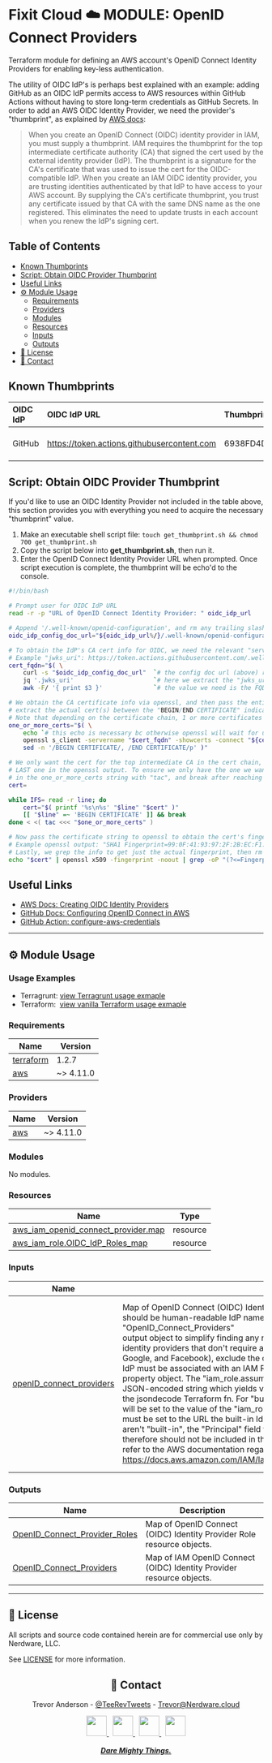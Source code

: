 <h1>Fixit Cloud ☁️ MODULE: OpenID Connect Providers</h1>

Terraform module for defining an AWS account's OpenID Connect Identity Providers for enabling key-less authentication.

The utility of OIDC IdP's is perhaps best explained with an example: adding GitHub as an OIDC IdP permits access to AWS resources within GitHub Actions without having to store long-term credentials as GitHub Secrets. In order to add an AWS OIDC Identity Provider, we need the provider's "thumbprint", as explained by [AWS docs](https://docs.aws.amazon.com/IAM/latest/UserGuide/id_roles_providers_create_oidc_verify-thumbprint.html):

> When you create an OpenID Connect (OIDC) identity provider in IAM, you must supply a thumbprint. IAM requires the thumbprint for the top intermediate certificate authority (CA) that signed the cert used by the external identity provider (IdP). The thumbprint is a signature for the CA's certificate that was used to issue the cert for the OIDC-compatible IdP. When you create an IAM OIDC identity provider, you are trusting identities authenticated by that IdP to have access to your AWS account. By supplying the CA's certificate thumbprint, you trust any certificate issued by that CA with the same DNS name as the one registered. This eliminates the need to update trusts in each account when you renew the IdP's signing cert.

<h2>Table of Contents</h2>

- [Known Thumbprints](#known-thumbprints)
- [Script: Obtain OIDC Provider Thumbprint](#script-obtain-oidc-provider-thumbprint)
- [Useful Links](#useful-links)
- [⚙️ Module Usage](#️-module-usage)
  - [Requirements](#requirements)
  - [Providers](#providers)
  - [Modules](#modules)
  - [Resources](#resources)
  - [Inputs](#inputs)
  - [Outputs](#outputs)
- [📝 License](#-license)
- [💬 Contact](#-contact)

## Known Thumbprints

| OIDC IdP | OIDC IdP URL                                | Thumbprint                               | As of          |
| :------- | :------------------------------------------ | :--------------------------------------- | :------------- |
| GitHub   | https://token.actions.githubusercontent.com | 6938FD4D98BAB03FAADB97B34396831E3780AEA1 | March 31, 2022 |

## Script: Obtain OIDC Provider Thumbprint

If you'd like to use an OIDC Identity Provider not included in the table above, this section provides you with everything you need to acquire the necessary "thumbprint" value.

1. Make an executable shell script file: `touch get_thumbprint.sh && chmod 700 get_thumbprint.sh`
2. Copy the script below into **get_thumbprint.sh**, then run it.
3. Enter the OpenID Connect Identity Provider URL when prompted. Once script execution is complete, the thumbprint will be echo'd to the console.

```bash
#!/bin/bash

# Prompt user for OIDC IdP URL
read -r -p "URL of OpenID Connect Identity Provider: " oidc_idp_url

# Append '/.well-known/openid-configuration', and rm any trailing slash.
oidc_idp_config_doc_url="${oidc_idp_url%/}/.well-known/openid-configuration"

# To obtain the IdP's CA cert info for OIDC, we need the relevant "servername" value for openssl.
# Example "jwks_uri": https://token.actions.githubusercontent.com/.well-known/jwks
cert_fqdn="$( \
	curl -s "$oidc_idp_config_doc_url" 	`# the config doc url (above) returns a json object` | \
	jq '.jwks_uri' 						`# here we extract the "jwks_uri" property` | \
	awk -F/ '{ print $3 }' 				`# the value we need is the FQDN of the "jwks_uri"` )"

# We obtain the CA certificate info via openssl, and then pass the entire output to sed to
# extract the actual cert(s) between the "BEGIN/END CERTIFICATE" indicators (inclusive).
# Note that depending on the certificate chain, 1 or more certificates may be included.
one_or_more_certs="$( \
	echo `# this echo is necessary bc otherwise openssl will wait for user to hit enter` | \
	openssl s_client -servername "$cert_fqdn" -showcerts -connect "${cert_fqdn}:443" 2>/dev/null | \
	sed -n '/BEGIN CERTIFICATE/, /END CERTIFICATE/p' )"

# We only want the cert for the top intermediate CA in the cert chain, which will always be the
# LAST one in the openssl output. To ensure we only have the one we want, we'll reverse the lines
# in the one_or_more_certs string with "tac", and break after reaching 'BEGIN CERTIFICATE'.
cert=

while IFS= read -r line; do
	cert="$( printf '%s\n%s' "$line" "$cert" )"
	[[ "$line" =~ 'BEGIN CERTIFICATE' ]] && break
done < <( tac <<< "$one_or_more_certs" )

# Now pass the certificate string to openssl to obtain the cert's fingerprint info.
# Example openssl output: "SHA1 Fingerprint=99:0F:41:93:97:2F:2B:EC:F1:2D:DE:DA:52:37:F9:C9:52:F2:0D:9E"
# Lastly, we grep the info to get just the actual fingerprint, then rm the colons and print to stdout.
echo "$cert" | openssl x509 -fingerprint -noout | grep -oP "(?<=Fingerprint=).*$" | tr -d ':'
```

## Useful Links

- [AWS Docs: Creating OIDC Identity Providers](https://docs.aws.amazon.com/IAM/latest/UserGuide/id_roles_providers_create_oidc.html)
- [GitHub Docs: Configuring OpenID Connect in AWS](https://docs.github.com/en/actions/deployment/security-hardening-your-deployments/configuring-openid-connect-in-amazon-web-services#adding-permissions-settings)
- [GitHub Action: configure-aws-credentials](https://github.com/aws-actions/configure-aws-credentials)

<!-- BEGINNING OF PRE-COMMIT-TERRAFORM DOCS HOOK -->
<!-- prettier-ignore-start -->

---

## ⚙️ Module Usage

### Usage Examples

- Terragrunt: [view Terragrunt usage exmaple](examples/terragrunt.hcl)
- Terraform: &nbsp;[view vanilla Terraform usage exmaple](examples/terraform.tf)

### Requirements

| Name | Version |
|------|---------|
| <a name="requirement_terraform"></a> [terraform](#requirement\_terraform) | 1.2.7 |
| <a name="requirement_aws"></a> [aws](#requirement\_aws) | ~> 4.11.0 |

### Providers

| Name | Version |
|------|---------|
| <a name="provider_aws"></a> [aws](#provider\_aws) | ~> 4.11.0 |

### Modules

No modules.

### Resources

| Name | Type |
|------|------|
| [aws_iam_openid_connect_provider.map](https://registry.terraform.io/providers/hashicorp/aws/latest/docs/resources/iam_openid_connect_provider) | resource |
| [aws_iam_role.OIDC_IdP_Roles_map](https://registry.terraform.io/providers/hashicorp/aws/latest/docs/resources/iam_role) | resource |

### Inputs

| Name | Description | Type | Default | Required |
|------|-------------|------|---------|:--------:|
| <a name="input_openID_connect_providers"></a> [openID\_connect\_providers](#input\_openID\_connect\_providers) | Map of OpenID Connect (OIDC) Identity Provider config objects. The top-level map keys<br>should be human-readable IdP names - they're attached to the "OpenID\_Connect\_Providers"<br>output object to simplify finding any resource outputs you might need. For "built-in"<br>identity providers that don't require an IdP to be created within IAM (Amazon Cognito,<br>Google, and Facebook), exclude the optional "iam\_oidc\_idp\_config" property. Each OIDC<br>IdP must be associated with an IAM Role, which is configurable via the "iam\_role"<br>property object. The "iam\_role.assume\_role\_policy\_conditions" property must be a valid<br>JSON-encoded string which yields valid AssumeRole Policy conditions when provided to<br>the jsondecode Terraform fn. For "built-in" IdP's, the AssumeRole Policy "Principal"<br>will be set to the value of the "iam\_role.built\_in\_idp\_principal\_url" property, which<br>must be set to the URL the built-in IdP uses for OIDC federation. For IAM IdP's that<br>aren't "built-in", the "Principal" field will be populated with the IdP's ARN and<br>therefore should not be included in the argument. For more info on OIDC IdP's, please<br>refer to the AWS documentation regarding OpenID Connect Identity Providers:<br>https://docs.aws.amazon.com/IAM/latest/UserGuide/id_roles_providers_create_oidc.html. | <pre>map(object({<br>    iam_oidc_idp_config = optional(object({<br>      url             = string<br>      client_id_list  = list(string)<br>      thumbprint_list = list(string)<br>      tags            = optional(map(string))<br>    }))<br>    iam_role = object({<br>      name                          = string<br>      description                   = optional(string)<br>      tags                          = optional(map(string))<br>      built_in_idp_principal_url    = optional(string)<br>      assume_role_policy_conditions = string<br>    })<br>  }))</pre> | n/a | yes |

### Outputs

| Name | Description |
|------|-------------|
| <a name="output_OpenID_Connect_Provider_Roles"></a> [OpenID\_Connect\_Provider\_Roles](#output\_OpenID\_Connect\_Provider\_Roles) | Map of OpenID Connect (OIDC) Identity Provider Role resource objects. |
| <a name="output_OpenID_Connect_Providers"></a> [OpenID\_Connect\_Providers](#output\_OpenID\_Connect\_Providers) | Map of IAM OpenID Connect (OIDC) Identity Provider resource objects. |

---

## 📝 License

All scripts and source code contained herein are for commercial use only by Nerdware, LLC.

See [LICENSE](/LICENSE) for more information.

<div align="center" style="margin-top:30px;">

## 💬 Contact

Trevor Anderson - [@TeeRevTweets](https://twitter.com/teerevtweets) - [Trevor@Nerdware.cloud](mailto:trevor@nerdware.cloud)

  <a href="https://www.youtube.com/channel/UCguSCK_j1obMVXvv-DUS3ng">
    <img src="/.github/assets/YouTube\_icon\_circle.svg" height="40" />
  </a>
  &nbsp;
  <a href="https://www.linkedin.com/in/meet-trevor-anderson/">
    <img src="/.github/assets/LinkedIn\_icon\_circle.svg" height="40" />
  </a>
  &nbsp;
  <a href="https://twitter.com/TeeRevTweets">
    <img src="/.github/assets/Twitter\_icon\_circle.svg" height="40" />
  </a>
  &nbsp;
  <a href="mailto:trevor@nerdware.cloud">
    <img src="/.github/assets/email\_icon\_circle.svg" height="40" />
  </a>
  <br><br>

  <a href="https://daremightythings.co/">
    <strong><i>Dare Mighty Things.</i></strong>
  </a>

</div>
<!-- prettier-ignore-end -->
<!-- END OF PRE-COMMIT-TERRAFORM DOCS HOOK -->
